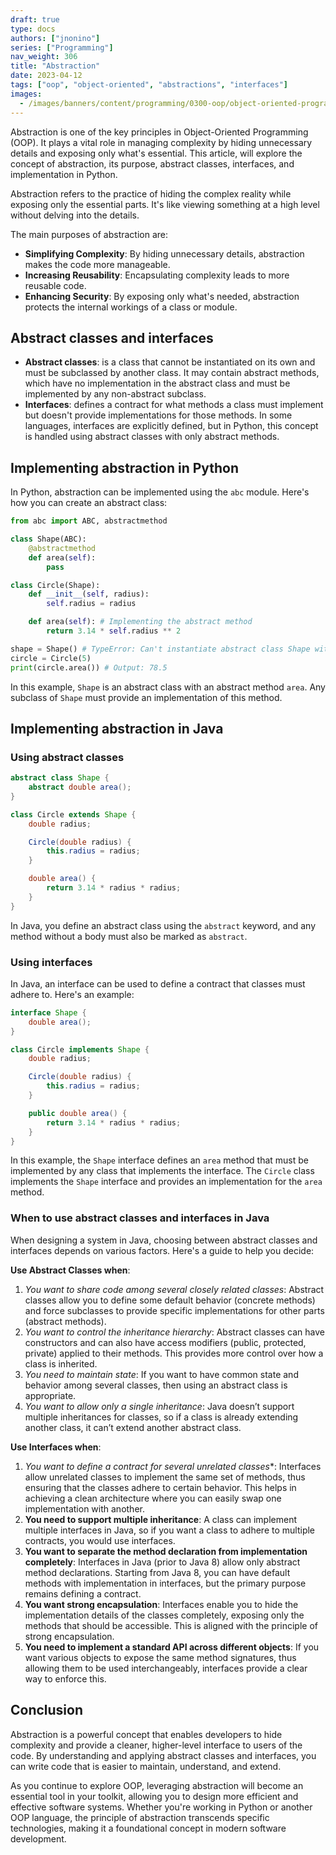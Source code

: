 ```yaml
---
draft: true
type: docs
authors: ["jnonino"]
series: ["Programming"]
nav_weight: 306
title: "Abstraction"
date: 2023-04-12
tags: ["oop", "object-oriented", "abstractions", "interfaces"]
images:
  - /images/banners/content/programming/0300-oop/object-oriented-programming.png
---
```


Abstraction is one of the key principles in Object-Oriented Programming (OOP). It plays a vital role in managing complexity by hiding unnecessary details and exposing only what's essential. This article, will explore the concept of abstraction, its purpose, abstract classes, interfaces, and implementation in Python.

Abstraction refers to the practice of hiding the complex reality while exposing only the essential parts. It's like viewing something at a high level without delving into the details.

The main purposes of abstraction are:

- **Simplifying Complexity**: By hiding unnecessary details, abstraction makes the code more manageable.
- **Increasing Reusability**: Encapsulating complexity leads to more reusable code.
- **Enhancing Security**: By exposing only what's needed, abstraction protects the internal workings of a class or module.

## Abstract classes and interfaces

- **Abstract classes**: is a class that cannot be instantiated on its own and must be subclassed by another class. It may contain abstract methods, which have no implementation in the abstract class and must be implemented by any non-abstract subclass.
- **Interfaces**: defines a contract for what methods a class must implement but doesn't provide implementations for those methods. In some languages, interfaces are explicitly defined, but in Python, this concept is handled using abstract classes with only abstract methods.

## Implementing abstraction in Python

In Python, abstraction can be implemented using the `abc` module. Here's how you can create an abstract class:

```python
from abc import ABC, abstractmethod

class Shape(ABC):
    @abstractmethod
    def area(self):
        pass

class Circle(Shape):
    def __init__(self, radius):
        self.radius = radius

    def area(self): # Implementing the abstract method
        return 3.14 * self.radius ** 2

shape = Shape() # TypeError: Can't instantiate abstract class Shape with abstract methods area
circle = Circle(5)
print(circle.area()) # Output: 78.5
```

In this example, `Shape` is an abstract class with an abstract method `area`. Any subclass of `Shape` must provide an implementation of this method.

## Implementing abstraction in Java

### Using abstract classes

```java
abstract class Shape {
    abstract double area();
}

class Circle extends Shape {
    double radius;

    Circle(double radius) {
        this.radius = radius;
    }

    double area() {
        return 3.14 * radius * radius;
    }
}
```

In Java, you define an abstract class using the `abstract` keyword, and any method without a body must also be marked as `abstract`.

### Using interfaces

In Java, an interface can be used to define a contract that classes must adhere to. Here's an example:

```java
interface Shape {
    double area();
}

class Circle implements Shape {
    double radius;

    Circle(double radius) {
        this.radius = radius;
    }

    public double area() {
        return 3.14 * radius * radius;
    }
}
```

In this example, the `Shape` interface defines an `area` method that must be implemented by any class that implements the interface. The `Circle` class implements the `Shape` interface and provides an implementation for the `area` method.

### When to use abstract classes and interfaces in Java

When designing a system in Java, choosing between abstract classes and interfaces depends on various factors. Here's a guide to help you decide:

**Use Abstract Classes when**:
1. *You want to share code among several closely related classes*: Abstract classes allow you to define some default behavior (concrete methods) and force subclasses to provide specific implementations for other parts (abstract methods).
2. *You want to control the inheritance hierarchy*: Abstract classes can have constructors and can also have access modifiers (public, protected, private) applied to their methods. This provides more control over how a class is inherited.
3. *You need to maintain state*: If you want to have common state and behavior among several classes, then using an abstract class is appropriate.
4. *You want to allow only a single inheritance*: Java doesn’t support multiple inheritances for classes, so if a class is already extending another class, it can’t extend another abstract class.

**Use Interfaces when**:
1. *You want to define a contract for several unrelated classes**: Interfaces allow unrelated classes to implement the same set of methods, thus ensuring that the classes adhere to certain behavior. This helps in achieving a clean architecture where you can easily swap one implementation with another.
2. **You need to support multiple inheritance**: A class can implement multiple interfaces in Java, so if you want a class to adhere to multiple contracts, you would use interfaces.
3. **You want to separate the method declaration from implementation completely**: Interfaces in Java (prior to Java 8) allow only abstract method declarations. Starting from Java 8, you can have default methods with implementation in interfaces, but the primary purpose remains defining a contract.
4. **You want strong encapsulation**: Interfaces enable you to hide the implementation details of the classes completely, exposing only the methods that should be accessible. This is aligned with the principle of strong encapsulation.
5. **You need to implement a standard API across different objects**: If you want various objects to expose the same method signatures, thus allowing them to be used interchangeably, interfaces provide a clear way to enforce this.

## Conclusion

Abstraction is a powerful concept that enables developers to hide complexity and provide a cleaner, higher-level interface to users of the code. By understanding and applying abstract classes and interfaces, you can write code that is easier to maintain, understand, and extend.

As you continue to explore OOP, leveraging abstraction will become an essential tool in your toolkit, allowing you to design more efficient and effective software systems. Whether you're working in Python or another OOP language, the principle of abstraction transcends specific technologies, making it a foundational concept in modern software development.
